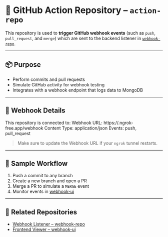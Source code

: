 # 🚀 GitHub Action Repository – `action-repo`

This repository is used to **trigger GitHub webhook events** (such as `push`, `pull_request`, and `merge`) which are sent to the backend listener in [`webhook-repo`](https://github.com/IshaGupta2010/webhook-repo).

---

## 📦 Purpose

- Perform commits and pull requests
- Simulate GitHub activity for webhook testing
- Integrates with a webhook endpoint that logs data to MongoDB

---

## 🔗 Webhook Details

This repository is connected to:
Webhook URL: https://<your-ngrok-subdomain>.ngrok-free.app/webhook
Content Type: application/json
Events: push, pull_request


> Make sure to update the Webhook URL if your `ngrok` tunnel restarts.

---

## 🔄 Sample Workflow

1. Push a commit to any branch
2. Create a new branch and open a PR
3. Merge a PR to simulate a `MERGE` event
4. Monitor events in [webhook-ui](https://github.com/IshaGupta2010/webhook-ui)

---

## 🧩 Related Repositories

- [Webhook Listener – webhook-repo](https://github.com/IshaGupta2010/webhook-repo)
- [Frontend Viewer – webhook-ui](https://github.com/IshaGupta2010/webhook-ui)
